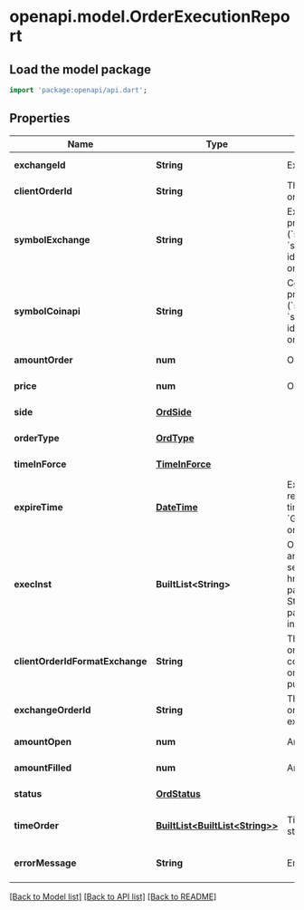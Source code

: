 # openapi.model.OrderExecutionReport

## Load the model package
```dart
import 'package:openapi/api.dart';
```

## Properties
Name | Type | Description | Notes
------------ | ------------- | ------------- | -------------
**exchangeId** | **String** | Exchange identifier. | [default to null]
**clientOrderId** | **String** | The unique identifier of the order assigned by the client. | [default to null]
**symbolExchange** | **String** | Exchange symbol. One of the properties (&#x60;symbol_exchange&#x60;, &#x60;symbol_coinapi&#x60;) is required to identify the market for the new order. | [optional] [default to null]
**symbolCoinapi** | **String** | CoinAPI symbol. One of the properties (&#x60;symbol_exchange&#x60;, &#x60;symbol_coinapi&#x60;) is required to identify the market for the new order. | [optional] [default to null]
**amountOrder** | **num** | Order quantity. | [default to null]
**price** | **num** | Order price. | [default to null]
**side** | [**OrdSide**](OrdSide.md) |  | [default to null]
**orderType** | [**OrdType**](OrdType.md) |  | [default to null]
**timeInForce** | [**TimeInForce**](TimeInForce.md) |  | [default to null]
**expireTime** | [**DateTime**](DateTime.md) | Expiration time. Conditionaly required for orders with time_in_force &#x3D; &#x60;GOOD_TILL_TIME_EXCHANGE&#x60; or &#x60;GOOD_TILL_TIME_OEML&#x60;. | [optional] [default to null]
**execInst** | **BuiltList&lt;String&gt;** | Order execution instructions are documented in the separate section: &lt;a href&#x3D;\&quot;#oeml-order-params-exec\&quot;&gt;OEML / Starter Guide / Order parameters / Execution instructions&lt;/a&gt;  | [optional] [default to const []]
**clientOrderIdFormatExchange** | **String** | The unique identifier of the order assigned by the client converted to the exchange order tag format for the purpose of tracking it. | [default to null]
**exchangeOrderId** | **String** | The unique identifier of the order assigned by the exchange. | [optional] [default to null]
**amountOpen** | **num** | Amount open | [default to null]
**amountFilled** | **num** | Amount filled | [default to null]
**status** | [**OrdStatus**](OrdStatus.md) |  | [default to null]
**timeOrder** | [**BuiltList&lt;BuiltList&lt;String&gt;&gt;**](List.md) | Timestamped history of order status changes. | [default to const []]
**errorMessage** | **String** | Error message | [optional] [default to null]

[[Back to Model list]](../README.md#documentation-for-models) [[Back to API list]](../README.md#documentation-for-api-endpoints) [[Back to README]](../README.md)


